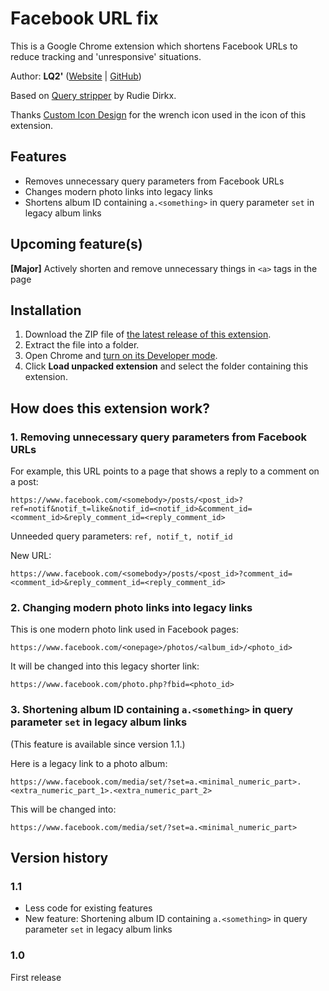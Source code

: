 # Facebook URL fix
This is a Google Chrome extension which shortens Facebook URLs to reduce tracking and 'unresponsive' situations.

Author: **LQ2'** ([Website](http://www.LQ2music.com/) | [GitHub](https://github.com/LQ2-apostrophe))

Based on [Query stripper](https://github.com/rudiedirkx/Query-stripper) by Rudie Dirkx.

Thanks [Custom Icon Design](http://www.customicondesign.com/) for the wrench icon used in the icon of this extension.

## Features
- Removes unnecessary query parameters from Facebook URLs
- Changes modern photo links into legacy links
- Shortens album ID containing `a.<something>` in query parameter `set` in legacy album links

## Upcoming feature(s)
**[Major]** Actively shorten and remove unnecessary things in `<a>` tags in the page

## Installation
1. Download the ZIP file of [the latest release of this extension](https://github.com/LQ2-apostrophe/Facebook-URL-fix/releases/latest).
2. Extract the file into a folder.
3. Open Chrome and [turn on its Developer mode](https://developer.chrome.com/extensions/faq#faq-dev-01).
4. Click **Load unpacked extension** and select the folder containing this extension.

## How does this extension work?
### 1. Removing unnecessary query parameters from Facebook URLs

For example, this URL points to a page that shows a reply to a comment on a post:
```
https://www.facebook.com/<somebody>/posts/<post_id>?ref=notif&notif_t=like&notif_id=<notif_id>&comment_id=<comment_id>&reply_comment_id=<reply_comment_id>
```
Unneeded query parameters: `ref, notif_t, notif_id`

New URL:
```
https://www.facebook.com/<somebody>/posts/<post_id>?comment_id=<comment_id>&reply_comment_id=<reply_comment_id>
```

### 2. Changing modern photo links into legacy links

This is one modern photo link used in Facebook pages:
```
https://www.facebook.com/<onepage>/photos/<album_id>/<photo_id>
```
It will be changed into this legacy shorter link:
```
https://www.facebook.com/photo.php?fbid=<photo_id>
```

### 3. Shortening album ID containing `a.<something>` in query parameter `set` in legacy album links

(This feature is available since version 1.1.)

Here is a legacy link to a photo album:
```
https://www.facebook.com/media/set/?set=a.<minimal_numeric_part>.<extra_numeric_part_1>.<extra_numeric_part_2>
```
This will be changed into:
```
https://www.facebook.com/media/set/?set=a.<minimal_numeric_part>
```

## Version history
### 1.1
- Less code for existing features
- New feature: Shortening album ID containing `a.<something>` in query parameter `set` in legacy album links

### 1.0
First release
